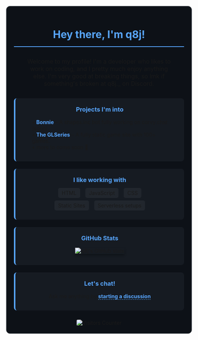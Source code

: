 <div align="center">

<div style="background-color:#0d1117; padding:20px; border-radius:10px; border:1px solid #30363d;">

<h1 align="center" style="border-bottom:2px solid #58a6ff; padding-bottom:15px; color:#58a6ff;">Hey there, I'm q8j!</h1>

<p align="center" style="font-size:16px; padding:10px 30px;">
Welcome to my profile! I'm a developer who likes to work on coding, and I pretty much enjoy anything else. I'm very good at breaking things, so lmk if something's broken at q8j._ on Discord.
</p>

<div style="background-color:#161b22; margin:20px 0; padding:15px; border-radius:8px; border-left:4px solid #58a6ff;">
  <h3 align="center" style="color:#58a6ff; margin-top:5px;"><strong>Projects I'm into</strong></h3>
  <div align="left" style="padding:0 30px; margin:15px 0;">
    • <strong style="color:#58a6ff;">Bonnie</strong> – A shapes.inc bot fully working on corvy.chat (soon).<br>
    • <strong style="color:#58a6ff;">The GLSeries</strong> – A fully static game site with 100+ games.<br>
    • more to come soon 👀
  </div>
</div>

<div style="background-color:#161b22; margin:20px 0; padding:15px; border-radius:8px; border-left:4px solid #58a6ff;">
  <h3 align="center" style="color:#58a6ff; margin-top:5px;"><strong>I like working with</strong></h3>
  <div align="center" style="padding:0 30px; margin:15px 0;">
    <span style="background-color:#21262d; padding:5px 10px; border-radius:5px; margin:0 5px;">HTML</span>
    <span style="background-color:#21262d; padding:5px 10px; border-radius:5px; margin:0 5px;">JavaScript</span>
    <span style="background-color:#21262d; padding:5px 10px; border-radius:5px; margin:0 5px;">CSS</span><br><br>
    <span style="background-color:#21262d; padding:5px 10px; border-radius:5px; margin:0 5px;">Static Sites</span>
    <span style="background-color:#21262d; padding:5px 10px; border-radius:5px; margin:0 5px;">Serverless setups</span>
  </div>
</div>

<div style="background-color:#161b22; margin:20px 0; padding:15px; border-radius:8px; border-left:4px solid #58a6ff;">
  <h3 align="center" style="color:#58a6ff; margin-top:5px;"><strong>GitHub Stats</strong></h3>
  <p align="center" style="margin:15px 0;"> 
    <img src="https://github-readme-stats.vercel.app/api?username=q8j-dev&show_icons=true&theme=dark&hide_title=true&border_radius=16" alt="q8j's GitHub stats" style="max-width:100%; box-shadow: 0 4px 6px rgba(0,0,0,0.3);" />
  </p>
</div>

<div style="background-color:#161b22; margin:20px 0; padding:15px; border-radius:8px; border-left:4px solid #58a6ff;">
  <h3 align="center" style="color:#58a6ff; margin-top:5px;"><strong>Let's chat!</strong></h3>
  <p align="center" style="margin:15px 0;">
    Ask me anything by <a href="https://github.com/q8j-dev/q8j-dev/discussions" style="color:#58a6ff; text-decoration:none; font-weight:bold; border-bottom:1px dashed #58a6ff;">starting a discussion</a>
  </p>
</div>

<div style="margin-top:25px;">
  <img src="https://komarev.com/ghpvc/?username=q8j-dev&label=visitors&style=flat&color=2b3137" alt="Visitors Counter" style="border-radius:4px;" />
</div>

</div>
</div>
